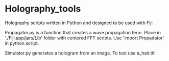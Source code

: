 # Holography_tools
Holography scripts written in Python and designed to be used with Fiji

Propagator.py is a function that creates a wave propagation term. Place in './Fiji.app/jars/Lib' folder with centered FFT scripts. Use 'import Propadator' in python script.

Simulator.py generates a hologram from an image. To test use a_hair.tif.



